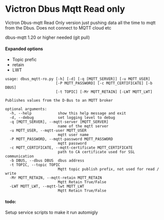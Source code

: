 # Victron Dbus Mqtt Read only
Victron Dbus-mqtt  Read Only version just pushing data all the time to mqtt from the Dbus.  Does not connect to MQTT cloud etc

dbus-mqtt 1.20 or higher needed (git pull)



#### Expanded options
* Topic prefic
* retain
* LWT

```
usage: dbus_mqtt-ro.py [-h] [-d] [-q [MQTT_SERVER]] [-u MQTT_USER]
                       [-P MQTT_PASSWORD] [-c MQTT_CERTIFICATE] [-b DBUS]
                       [-t TOPIC] [-Mr MQTT_RETAIN] [-LWT MQTT_LWT]

Publishes values from the D-Bus to an MQTT broker

optional arguments:
  -h, --help            show this help message and exit
  -d, --debug           set logging level to debug
  -q [MQTT_SERVER], --mqtt-server [MQTT_SERVER]
                        name of the mqtt server
  -u MQTT_USER, --mqtt-user MQTT_USER
                        mqtt user name
  -P MQTT_PASSWORD, --mqtt-password MQTT_PASSWORD
                        mqtt password
  -c MQTT_CERTIFICATE, --mqtt-certificate MQTT_CERTIFICATE
                        path to CA certificate used for SSL communication
  -b DBUS, --dbus DBUS  dbus address
  -t TOPIC, --topic TOPIC
                        Mqtt topic publish prefix, not used for read / write
  -Mr MQTT_RETAIN, --mqtt-retain MQTT_RETAIN
                        Mqtt Retain True/False
  -LWT MQTT_LWT, --mqtt-lwt MQTT_LWT
                        Mqtt Retain True/False
```

#### todo:
Setup service scripts to make it run automigly
